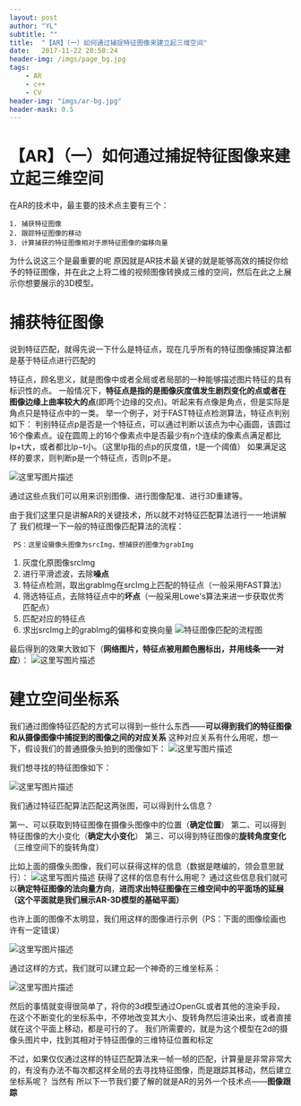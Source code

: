```yaml
---
layout: post
author: "YL"
subtitle: ""
title:  "【AR】（一）如何通过捕捉特征图像来建立起三维空间"
date:   2017-11-22 20:58:24
header-img: /imgs/page_bg.jpg
tags:
    - AR
    - c++
    - CV
header-img: "imgs/ar-bg.jpg"
header-mask: 0.5
---
```


# 【AR】（一）如何通过捕捉特征图像来建立起三维空间
在AR的技术中，最主要的技术点主要有三个：

 

    1. 捕获特征图像
    2. 跟踪特征图像的移动
    3. 计算捕获的特征图像相对于原特征图像的偏移向量

为什么说这三个是最重要的呢
原因就是AR技术最关键的就是能够高效的捕捉你给予的特征图像，并在此之上将二维的视频图像转换成三维的空间，然后在此之上展示你想要展示的3D模型。



捕获特征图像
======

说到特征匹配，就得先说一下什么是特征点，现在几乎所有的特征图像捕捉算法都是基于特征点进行匹配的

特征点，顾名思义，就是图像中或者全局或者局部的一种能够描述图片特征的具有标识性的点。
一般情况下，**特征点是指的是图像灰度值发生剧烈变化的点或者在图像边缘上曲率较大的点**(即两个边缘的交点)。听起来有点像是角点，但是实际是角点只是特征点中的一类。
举一个例子，对于FAST特征点检测算法，特征点判别如下：
判别特征点p是否是一个特征点，可以通过判断以该点为中心画圆，该圆过16个像素点。设在圆周上的16个像素点中是否最少有n个连续的像素点满足都比Ip+t大，或者都比Ip−t小。（这里Ip指的点p的灰度值，t是一个阈值）
如果满足这样的要求，则判断p是一个特征点，否则p不是。


![这里写图片描述](/imgs/post/ar/ar1.png)

通过这些点我们可以用来识别图像、进行图像配准、进行3D重建等。

由于我们这里只是讲解AR的关键技术，所以就不对特征匹配算法进行一一地讲解了
我们梳理一下一般的特征图像匹配算法的流程：

     PS：这里设摄像头图像为srcImg，想捕获的图像为grabImg

 1. 灰度化原图像srcImg
 2. 进行平滑滤波，去除**噪点**
 3. 特征点检测，取出grabImg在srcImg上匹配的特征点（一般采用FAST算法）
 4. 筛选特征点，去除特征点中的**坏点**（一般采用Lowe's算法来进一步获取优秀匹配点）
 5. 匹配对应的特征点
 6. 求出srcImg上的grabImg的偏移和变换向量
![ 特征图像匹配的流程图](/imgs/post/ar/ar2.png)

 最后得到的效果大致如下（**网络图片，特征点被用颜色圈标出，并用线条一一对应**）：
 ![这里写图片描述](/imgs/post/ar/ar3.png)

建立空间坐标系
=======

我们通过图像特征匹配的方式可以得到一些什么东西——**可以得到我们的特征图像和从摄像图像中捕捉到的图像之间的对应关系**
这种对应关系有什么用呢，想一下，假设我们的普通摄像头拍到的图像如下：
![这里写图片描述](/imgs/post/ar/ar4.png)

我们想寻找的特征图像如下：

![这里写图片描述](/imgs/post/ar/ar5.png)

我们通过特征匹配算法匹配这两张图，可以得到什么信息？

第一、可以获取到特征图像在摄像头图像中的位置（**确定位置**）
第二、可以得到特征图像的大小变化（**确定大小变化**）
第三、可以得到特征图像的**旋转角度变化**（三维空间下的旋转角度）

比如上面的摄像头图像，我们可以获得这样的信息（数据是瞎编的，领会意思就行）：
![这里写图片描述](/imgs/post/ar/ar6.png)
获得了这样的信息有什么用呢？
通过这些信息我们就可以**确定特征图像的法向量方向**，**进而求出特征图像在三维空间中的平面场的延展（这个平面就是我们展示AR-3D模型的基础平面）**

也许上面的图像不太明显，我们用这样的图像进行示例（PS：下面的图像绘画也许有一定错误）

![这里写图片描述](/imgs/post/ar/ar7.png)

通过这样的方式，我们就可以建立起一个神奇的三维坐标系：

![这里写图片描述](/imgs/post/ar/ar8.png)

然后的事情就变得很简单了，将你的3d模型通过OpenGL或者其他的渲染手段，在这个不断变化的坐标系中，不停地改变其大小、旋转角然后渲染出来，或者直接就在这个平面上移动，都是可行的了。
我们所需要的，就是为这个模型在2d的摄像头图片中，找到其相对于特征图像的三维特征位置和标定

不过，如果仅仅通过这样的特征匹配算法来一帧一帧的匹配，计算量是非常非常大的，有没有办法不每次都这样全局的去寻找特征图像，而是跟踪其移动，然后建立坐标系呢？
当然有
所以下一节我们要了解的就是AR的另外一个技术点——**图像跟踪**